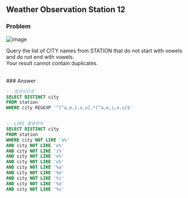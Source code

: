 ## Weather Observation Station 12

### Problem

![image](https://user-images.githubusercontent.com/84497369/182011975-0d8857d7-fb64-47f2-9608-ae5309e8cec0.png)

Query the list of CITY names from STATION that do not start with vowels and do not end with vowels. <br>
Your result cannot contain duplicates.


<br>
### Answer

```sql
-- 정규식으로
SELECT DISTINCT city
FROM station
WHERE city REGEXP '^[^a,e,i,o,u].*[^a,e,i,o,u]$'


-- LIKE 활용하여
SELECT DISTINCT city
FROM station
WHERE city NOT LIKE 'a%'
AND city NOT LIKE 'e%'
AND city NOT LIKE 'i%'
AND city NOT LIKE 'o%'
AND city NOT LIKE 'u%'
AND city NOT LIKE '%a'
AND city NOT LIKE '%e'
AND city NOT LIKE '%i'
AND city NOT LIKE '%o'
AND city NOT LIKE '%u'
```
